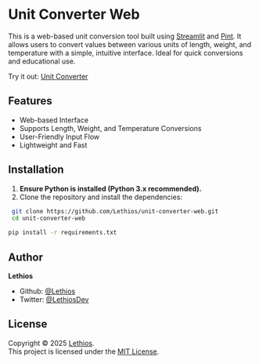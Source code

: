 # Unit Converter Web

This is a web-based unit conversion tool built using [Streamlit](https://streamlit.io) and [Pint](https://pint.readthedocs.io/). It allows users to convert values between various units of length, weight, and temperature with a simple, intuitive interface. Ideal for quick conversions and educational use.

Try it out: [Unit Converter]()

## Features
- Web-based Interface
- Supports Length, Weight, and Temperature Conversions
- User-Friendly Input Flow
- Lightweight and Fast

## Installation
1. **Ensure Python is installed (Python 3.x recommended).**
2. Clone the repository and install the dependencies:
 ```bash
  git clone https://github.com/Lethios/unit-converter-web.git
  cd unit-converter-web
  ```
  ```bash
  pip install -r requirements.txt
  ```

## Author
**Lethios**
- Github: [@Lethios](https://github.com/Lethios)
- Twitter: [@LethiosDev](https://x.com/LethiosDev)

## License
Copyright © 2025 [Lethios](https://github.com/Lethios).  
This project is licensed under the [MIT License](LICENSE).
